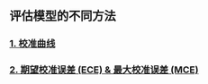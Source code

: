 ## 评估模型的不同方法

### [1. 校准曲线](./calibration_curve.md)


### [2. 期望校准误差 (ECE) \& 最大校准误差 (MCE)](./ece_mce.md)


